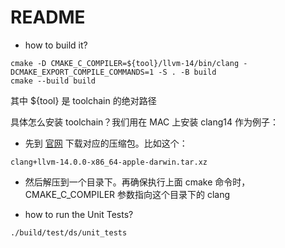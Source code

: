 # README

* how to build it?

```shell
cmake -D CMAKE_C_COMPILER=${tool}/llvm-14/bin/clang -DCMAKE_EXPORT_COMPILE_COMMANDS=1 -S . -B build
cmake --build build
```

其中 ${tool} 是 toolchain 的绝对路径

具体怎么安装 toolchain？我们用在 MAC 上安装 clang14 作为例子：

* 先到 [官网](https://releases.llvm.org/download.html#14.0.0) 下载对应的压缩包。比如这个：

```shell
clang+llvm-14.0.0-x86_64-apple-darwin.tar.xz
```

* 然后解压到一个目录下。再确保执行上面 cmake 命令时，CMAKE_C_COMPILER 参数指向这个目录下的 clang

* how to run the Unit Tests?

```shell
./build/test/ds/unit_tests
```

